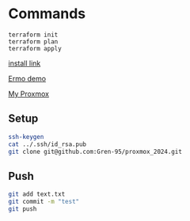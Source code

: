 # Commands

```hcl
terraform init
terraform plan
terraform apply
```
[install link](https://developer.hashicorp.com/terraform/tutorials/aws-get-started/install-cli)

[Ermo demo](https://github.com/Own3dOn3/rak/tree/main)

[My Proxmox](https://192.168.26.130:8006)

## Setup

```bash
ssh-keygen
cat ../.ssh/id_rsa.pub
git clone git@github.com:Gren-95/proxmox_2024.git
```
## Push

```bash
git add text.txt
git commit -m "test"
git push
```
